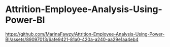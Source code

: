 # Attrition-Employee-Analysis-Using-Power-BI

https://github.com/MarinaFawzy/Attrition-Employee-Analysis-Using-Power-BI/assets/89097013/6afe9421-81a0-420a-a240-aa29e1aa4eb4

